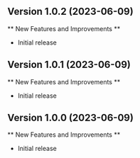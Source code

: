 
## Version 1.0.2 (2023-06-09)

** New Features and Improvements **

- Initial release

## Version 1.0.1 (2023-06-09)

** New Features and Improvements **

- Initial release

## Version 1.0.0 (2023-06-09)

** New Features and Improvements **

- Initial release
